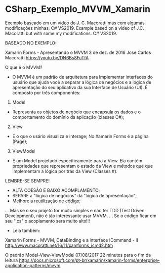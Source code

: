# CSharp_Exemplo_MVVM_Xamarin
Exemplo baseado em um vídeo do J. C. Macoratti mas com algumas modificações minhas. C# VS2019.
Example based on a video of J.C. Macoratti but with some my modifications. C# VS2019.

BASEADO NO EXEMPLO:

 Xamarin Forms - Apresentando o MVVM
 3 de dez. de 2016
 Jose Carlos Macoratti
 https://youtu.be/DN6Bs8FuTfA

O que é o MVVM?
 - O MVVM é um padrão de arquitetura para implementar interfaces do usuário que ajuda você a separar a lógica de negócios e a lógica de apresentação do seu aplicativo da sua Interface de Usuário (UI).
 É composto por três componentes:
 
1. Model
 - Representa os objetos de negócio que encapsula os dados e o comportamento do domínio da aplicação (classes C#);
 
2. View 
 - É o que o usário visualiza e interage; No Xamarin Forms é a página (Page);

3. ViewModel
 - É um Model projetado especificamente para a View. Ela contém propriedades que representam o estado da View e métodos que que implementam a lógica por trás da View (Classes #).


LEMBRE-SE SEMPRE!
 - ALTA COESÃO E BAIXO ACOMPLAMENTO;
 - SEPARE a "lógica de negócios" da "lógica de apresentação";
 - Melhore a reutilização de código;

... Mas se o seu projeto for muito simples e não ter TDD (Test Driven Development), não é tão interessante usar MVVM.
... Se o código ficar em seu ".cs" o acoplamento será muito alto!!!


* Leia também:
 
Xamarin Forms - MVVM, DataBinding e a interface ICommand - II
http://www.macoratti.net/16/11/xamforms_icmd2.htm

O padrão Model-View-ViewModel
07/08/2017
22 minutos para o fim da leitura
https://docs.microsoft.com/pt-br/xamarin/xamarin-forms/enterprise-application-patterns/mvvm
